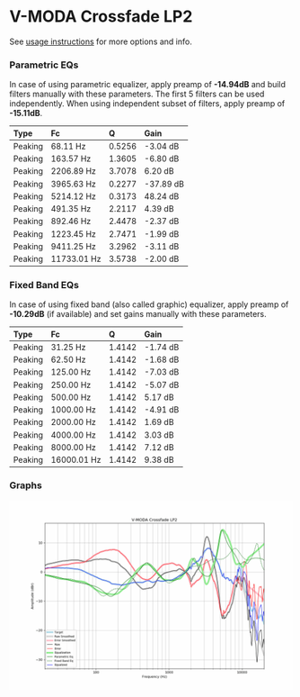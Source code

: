 # V-MODA Crossfade LP2
See [usage instructions](https://github.com/jaakkopasanen/AutoEq#usage) for more options and info.

### Parametric EQs
In case of using parametric equalizer, apply preamp of **-14.94dB** and build filters manually
with these parameters. The first 5 filters can be used independently.
When using independent subset of filters, apply preamp of **-15.11dB**.

| Type    | Fc          |      Q | Gain      |
|:--------|:------------|:-------|:----------|
| Peaking | 68.11 Hz    | 0.5256 | -3.04 dB  |
| Peaking | 163.57 Hz   | 1.3605 | -6.80 dB  |
| Peaking | 2206.89 Hz  | 3.7078 | 6.20 dB   |
| Peaking | 3965.63 Hz  | 0.2277 | -37.89 dB |
| Peaking | 5214.12 Hz  | 0.3173 | 48.24 dB  |
| Peaking | 491.35 Hz   | 2.2117 | 4.39 dB   |
| Peaking | 892.46 Hz   | 2.4478 | -2.37 dB  |
| Peaking | 1223.45 Hz  | 2.7471 | -1.99 dB  |
| Peaking | 9411.25 Hz  | 3.2962 | -3.11 dB  |
| Peaking | 11733.01 Hz | 3.5738 | -2.00 dB  |

### Fixed Band EQs
In case of using fixed band (also called graphic) equalizer, apply preamp of **-10.29dB**
(if available) and set gains manually with these parameters.

| Type    | Fc          |      Q | Gain     |
|:--------|:------------|:-------|:---------|
| Peaking | 31.25 Hz    | 1.4142 | -1.74 dB |
| Peaking | 62.50 Hz    | 1.4142 | -1.68 dB |
| Peaking | 125.00 Hz   | 1.4142 | -7.03 dB |
| Peaking | 250.00 Hz   | 1.4142 | -5.07 dB |
| Peaking | 500.00 Hz   | 1.4142 | 5.17 dB  |
| Peaking | 1000.00 Hz  | 1.4142 | -4.91 dB |
| Peaking | 2000.00 Hz  | 1.4142 | 1.69 dB  |
| Peaking | 4000.00 Hz  | 1.4142 | 3.03 dB  |
| Peaking | 8000.00 Hz  | 1.4142 | 7.12 dB  |
| Peaking | 16000.01 Hz | 1.4142 | 9.38 dB  |

### Graphs
![](./V-MODA%20Crossfade%20LP2.png)